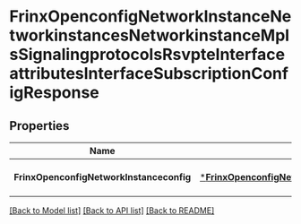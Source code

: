 # FrinxOpenconfigNetworkInstanceNetworkinstancesNetworkinstanceMplsSignalingprotocolsRsvpteInterfaceattributesInterfaceSubscriptionConfigResponse

## Properties
Name | Type | Description | Notes
------------ | ------------- | ------------- | -------------
**FrinxOpenconfigNetworkInstanceconfig** | [***FrinxOpenconfigNetworkInstanceNetworkinstancesNetworkinstanceMplsSignalingprotocolsRsvpteInterfaceattributesInterfaceSubscriptionConfig**](frinx.openconfig.network.instance.networkinstances.networkinstance.mpls.signalingprotocols.rsvpte.interfaceattributes.interface.subscription.Config.md) |  | [optional] [default to null]

[[Back to Model list]](../README.md#documentation-for-models) [[Back to API list]](../README.md#documentation-for-api-endpoints) [[Back to README]](../README.md)


